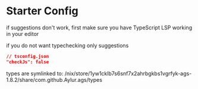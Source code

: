 
# Starter Config

if suggestions don't work, first make sure
you have TypeScript LSP working in your editor

if you do not want typechecking only suggestions

```json
// tsconfig.json
"checkJs": false
```

types are symlinked to:
/nix/store/1yw1cklb7s6snf7x2ahrbgkbs1vgrfyk-ags-1.8.2/share/com.github.Aylur.ags/types
